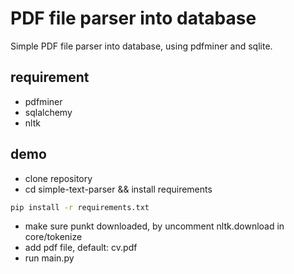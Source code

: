 # PDF file parser into database
Simple PDF file parser into database, using pdfminer and sqlite.

## requirement
- pdfminer
- sqlalchemy
- nltk

## demo
- clone repository
- cd simple-text-parser && install requirements
```bash
pip install -r requirements.txt
```
- make sure punkt downloaded, by uncomment nltk.download in core/tokenize
- add pdf file, default: cv.pdf
- run main.py